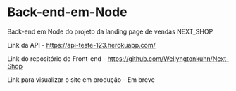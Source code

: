 # Back-end-em-Node
Back-end em Node do projeto da landing page de vendas NEXT_SHOP

Link da API - https://api-teste-123.herokuapp.com/

Link do repositório do Front-end - https://github.com/Wellyngtonkuhn/Next-Shop

Link para visualizar o site em produção - Em breve
